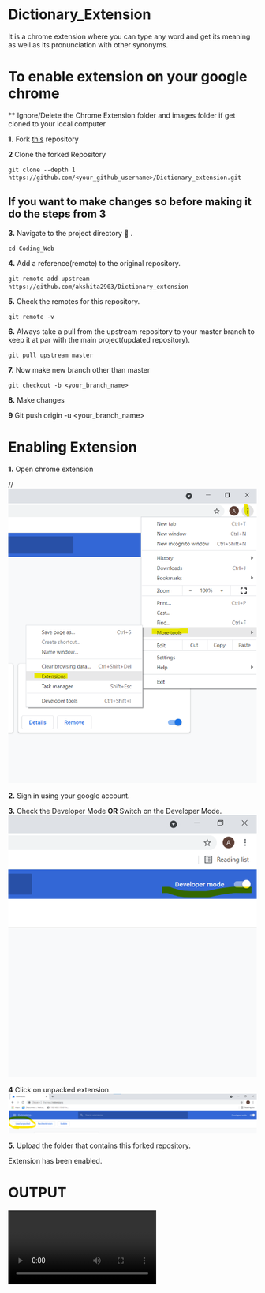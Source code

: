 # Dictionary_Extension
It is a chrome extension where you can type any word and get its meaning as well as its pronunciation with other synonyms.
# To enable extension on your google chrome 
** Ignore/Delete the Chrome Extension folder and images folder if get cloned to your local computer

**1.**  Fork [this](https://github.com/akshita2903/Dictionary_extension) repository 

**2** Clone the forked Repository
```
git clone --depth 1 https://github.com/<your_github_username>/Dictionary_extension.git
```
## If you want to make changes so before making it do the  steps from  3
**3.** Navigate to the project directory :file_folder: .

```
cd Coding_Web
```

**4.** Add a reference(remote) to the original repository.
```
git remote add upstream https://github.com/akshita2903/Dictionary_extension
```

**5.** Check the remotes for this repository.
```
git remote -v
```
**6.** Always take a pull from the upstream repository to your master branch to keep it at par with the main project(updated repository).

```
git pull upstream master
```
**7.** Now make new branch other than master
```
git checkout -b <your_branch_name>

```
**8.** Make changes

**9** Git push origin -u  <your_branch_name>

# Enabling Extension

**1.** Open chrome extension 

//<img src="images/extensionss.png">


**2.** Sign in using your google account.

**3.** Check the Developer Mode <b>OR</b> Switch on the Developer Mode.
<img src="images/devlopermode.png">

**4** Click on unpacked extension.
          <img src="images/unpacked.png">

**5.** Upload the folder that contains this forked repository.

Extension has been enabled.
# OUTPUT
<video src="images/output.mp4"></video>
